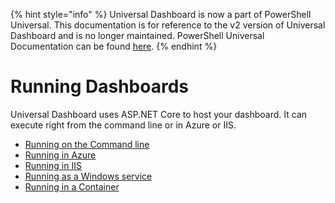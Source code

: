 ﻿{% hint style="info" %}
Universal Dashboard is now a part of PowerShell Universal. This documentation is for reference to the v2 version of Universal Dashboard and is no longer maintained. PowerShell Universal Documentation can be found [here](https://docs.ironmansoftware.com).
{% endhint %}


# Running Dashboards

Universal Dashboard uses ASP.NET Core to host your dashboard. It can execute right from the command line or in Azure or IIS.

* [Running on the Command line](command-line.md)
* [Running in Azure](azure.md)
* [Running in IIS](iis.md)
* [Running as a Windows service](windows-service.md)
* [Running in a Container](containers.md)



